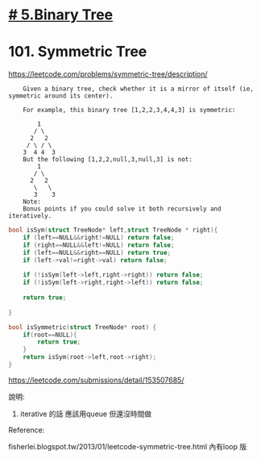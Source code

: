 
# [# 5.Binary Tree](/binaryTree.md)

# 101. Symmetric Tree
https://leetcode.com/problems/symmetric-tree/description/

    
        Given a binary tree, check whether it is a mirror of itself (ie, symmetric around its center).
        
        For example, this binary tree [1,2,2,3,4,4,3] is symmetric:
        
            1
           / \
          2   2
         / \ / \
        3  4 4  3
        But the following [1,2,2,null,3,null,3] is not:
            1
           / \
          2   2
           \   \
           3    3
        Note:
        Bonus points if you could solve it both recursively and iteratively.
        

```c
bool isSym(struct TreeNode* left,struct TreeNode * right){
    if (left==NULL&&right!=NULL) return false;
    if (right==NULL&&left!=NULL) return false;
    if (left==NULL&&right==NULL) return true;
    if (left->val!=right->val) return false;
    
    if (!isSym(left->left,right->right)) return false; 
    if (!isSym(left->right,right->left)) return false;
    
    return true;
    
}

bool isSymmetric(struct TreeNode* root) {
    if(root==NULL){
        return true;
    }
    return isSym(root->left,root->right);
}
```


 https://leetcode.com/submissions/detail/153507685/



說明:

1. iterative 的話 應該用queue 但還沒時間做


Reference:

fisherlei.blogspot.tw/2013/01/leetcode-symmetric-tree.html   內有loop 版


